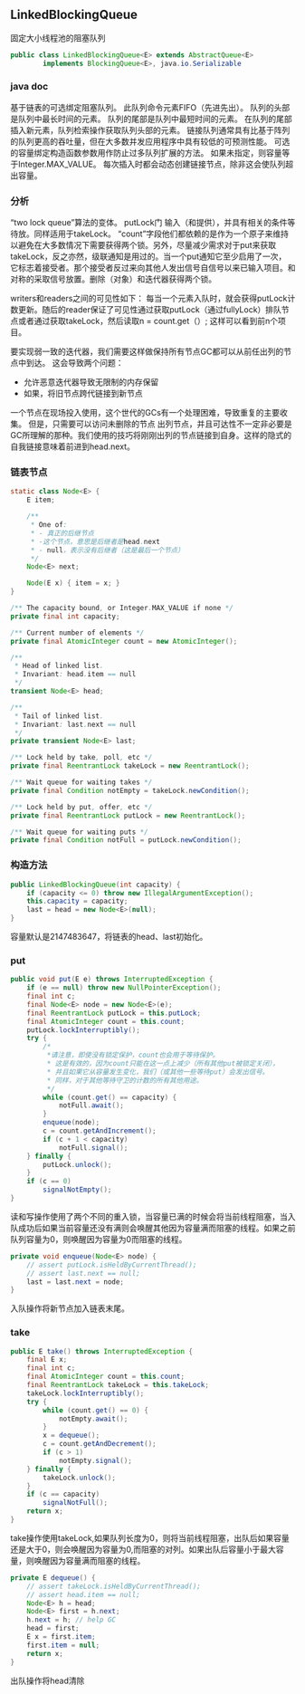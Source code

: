 ## LinkedBlockingQueue

固定大小线程池的阻塞队列

```java
public class LinkedBlockingQueue<E> extends AbstractQueue<E>
        implements BlockingQueue<E>, java.io.Serializable 
```

### java doc

基于链表的可选绑定阻塞队列。 此队列命令元素FIFO（先进先出）。 队列的头部是队列中最长时间的元素。 队列的尾部是队列中最短时间的元素。 在队列的尾部插入新元素，队列检索操作获取队列头部的元素。 链接队列通常具有比基于阵列的队列更高的吞吐量，但在大多数并发应用程序中具有较低的可预测性能。
可选的容量绑定构造函数参数用作防止过多队列扩展的方法。 如果未指定，则容量等于Integer.MAX_VALUE。 每次插入时都会动态创建链接节点，除非这会使队列超出容量。

### 分析

“two lock queue”算法的变体。 putLock门 输入（和提供），并具有相关的条件等待放。同样适用于takeLock。 “count”字段他们都依赖的是作为一个原子来维持以避免在大多数情况下需要获得两个锁。另外，尽量减少需求对于put来获取takeLock，反之亦然，级联通知是用过的。当一个put通知它至少启用了一次， 它标志着接受者。那个接受者反过来向其他人发出信号自信号以来已输入项目。和对称的采取信号放置。删除（对象）和迭代器获得两个锁。


writers和readers之间的可见性如下：
每当一个元素入队时，就会获得putLock计数更新。随后的reader保证了可见性通过获取putLock（通过fullyLock）排队节点或者通过获取takeLock，然后读取n = count.get（）;
这样可以看到前n个项目。

要实现弱一致的迭代器，我们需要这样做保持所有节点GC都可以从前任出列的节点中到达。
这会导致两个问题：

   - 允许恶意迭代器导致无限制的内存保留
   - 如果，将旧节点跨代链接到新节点

一个节点在现场投入使用，这个世代的GCs有一个处理困难，导致重复的主要收集。 但是，只需要可以访问未删除的节点 出列节点，并且可达性不一定非必要是GC所理解的那种。我们使用的技巧将刚刚出列的节点链接到自身。这样的隐式的自我链接意味着前进到head.next。

### 链表节点

```java
static class Node<E> {
    E item;

    /**
     * One of:
     * - 真正的后继节点
     * -这个节点，意思是后继者是head.next
     * - null，表示没有后继者（这是最后一个节点）
     */
    Node<E> next;

    Node(E x) { item = x; }
}
```

```java
/** The capacity bound, or Integer.MAX_VALUE if none */
private final int capacity;

/** Current number of elements */
private final AtomicInteger count = new AtomicInteger();

/**
 * Head of linked list.
 * Invariant: head.item == null
 */
transient Node<E> head;

/**
 * Tail of linked list.
 * Invariant: last.next == null
 */
private transient Node<E> last;

/** Lock held by take, poll, etc */
private final ReentrantLock takeLock = new ReentrantLock();

/** Wait queue for waiting takes */
private final Condition notEmpty = takeLock.newCondition();

/** Lock held by put, offer, etc */
private final ReentrantLock putLock = new ReentrantLock();

/** Wait queue for waiting puts */
private final Condition notFull = putLock.newCondition();
```

### 构造方法

```java
public LinkedBlockingQueue(int capacity) {
    if (capacity <= 0) throw new IllegalArgumentException();
    this.capacity = capacity;
    last = head = new Node<E>(null);
}
```

容量默认是2147483647，将链表的head、last初始化。

### put

```java
public void put(E e) throws InterruptedException {
    if (e == null) throw new NullPointerException();
    final int c;
    final Node<E> node = new Node<E>(e);
    final ReentrantLock putLock = this.putLock;
    final AtomicInteger count = this.count;
    putLock.lockInterruptibly();
    try {
        /*
         *请注意，即使没有锁定保护，count也会用于等待保护。 
         * 这是有效的，因为count只能在这一点上减少（所有其他put被锁定关闭），
         * 并且如果它从容量发生变化，我们（或其他一些等待put）会发出信号。 
         * 同样，对于其他等待守卫的计数的所有其他用途。
         */
        while (count.get() == capacity) {
            notFull.await();
        }
        enqueue(node);
        c = count.getAndIncrement();
        if (c + 1 < capacity)
            notFull.signal();
    } finally {
        putLock.unlock();
    }
    if (c == 0)
        signalNotEmpty();
}
```

读和写操作使用了两个不同的重入锁，当容量已满的时候会将当前线程阻塞，当入队成功后如果当前容量还没有满则会唤醒其他因为容量满而阻塞的线程。如果之前队列容量为0，则唤醒因为容量为0而阻塞的线程。

```java
private void enqueue(Node<E> node) {
    // assert putLock.isHeldByCurrentThread();
    // assert last.next == null;
    last = last.next = node;
}
```

入队操作将新节点加入链表末尾。

### take

```java
public E take() throws InterruptedException {
    final E x;
    final int c;
    final AtomicInteger count = this.count;
    final ReentrantLock takeLock = this.takeLock;
    takeLock.lockInterruptibly();
    try {
        while (count.get() == 0) {
            notEmpty.await();
        }
        x = dequeue();
        c = count.getAndDecrement();
        if (c > 1)
            notEmpty.signal();
    } finally {
        takeLock.unlock();
    }
    if (c == capacity)
        signalNotFull();
    return x;
}
```

take操作使用takeLock,如果队列长度为0，则将当前线程阻塞，出队后如果容量还是大于0，则会唤醒因为容量为0,而阻塞的对列。如果出队后容量小于最大容量，则唤醒因为容量满而阻塞的线程。

```java
private E dequeue() {
    // assert takeLock.isHeldByCurrentThread();
    // assert head.item == null;
    Node<E> h = head;
    Node<E> first = h.next;
    h.next = h; // help GC
    head = first;
    E x = first.item;
    first.item = null;
    return x;
}
```

出队操作将head清除


